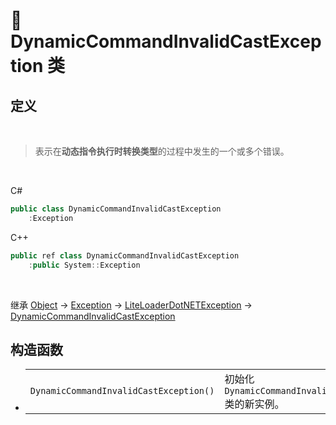 # 🔖 DynamicCommandInvalidCastException 类

## 定义

<br>

> 表示在**动态指令执行时转换类型**的过程中发生的一个或多个错误。

<br>

C#
```cs
public class DynamicCommandInvalidCastException
    :Exception
```
C++
```cpp
public ref class DynamicCommandInvalidCastException
    :public System::Exception
```
<br>

继承 [Object](https://docs.microsoft.com/zh-cn/dotnet/api/system.object?view=net-6.0) → [Exception](https://docs.microsoft.com/zh-cn/dotnet/api/system.exception?view=net-6.0) → [LiteLoaderDotNETException](zh_CN/NET/APIs/Namespace/LLNET.Core/Class/LiteLoaderDotNETException/LiteLoaderDotNETException.md) → 
[DynamicCommandInvalidCastException](zh_CN/NET/APIs/Namespace/LLNET.Core/Class/DynamicCommandInvalidCastException/DynamicCommandInvalidCastException.md)

## 构造函数
- 
    |||
    |-|-|
    |`DynamicCommandInvalidCastException()`|初始化 `DynamicCommandInvalidCastException` 类的新实例。|

<br>


